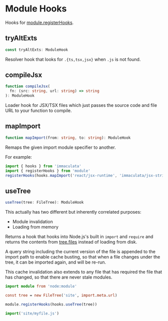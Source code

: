 # Module Hooks


Hooks for [module.registerHooks](https://nodejs.org/api/module.html#moduleregisterhooksoptions).

## tryAltExts

```ts
const tryAltExts: ModuleHook
```

Resolver hook that looks for `.{ts,tsx,jsx}` when `.js` is not found.



## compileJsx

```ts
function compileJsx(
  fn: (src: string, url: string) => string
): ModuleHook
```

Loader hook for JSX/TSX files which just passes the
source code and file URL to your function to compile.



## mapImport

```ts
function mapImport(from: string, to: string): ModuleHook
```

Remaps the given import module specifier to another.

For example:

```ts
import { hooks } from 'immaculata'
import { registerHooks } from 'module'
registerHooks(hooks.mapImport('react/jsx-runtime', 'immaculata/jsx-strings.js'))
```



## useTree

```typescript
useTree(tree: FileTree): ModuleHook
```

This actually has two different but inherently correlated purposes:

* Module invalidation
* Loading from memory

Returns a hook that hooks into Node.js's
built in `import` and `require`
and returns the contents from [tree.files](filetree.md#files)
instead of loading from disk.

A query string including the current version of the file
is appended to the import path to enable cache busting,
so that when a file changes under the tree, it can be
imported again, and will be re-run.

This cache invalidation also extends to any file that
has required the file that has changed, so that there
are never stale modules.

```ts
import module from 'node:module'

const tree = new FileTree('site', import.meta.url)

module.registerHooks(hooks.useTree(tree))

import('site/myfile.js')
```
